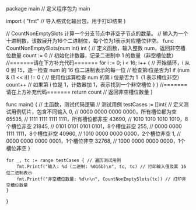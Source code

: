 package main // 定义程序包为 main

import (
	"fmt" // 导入格式化输出包，用于打印结果
)

// CountNonEmptySlots 计算一个分支节点中非空子节点的数量。
// 输入为一个十进制数，该数展开为16个二进制位，每个位为1表示对应槽位非空。
func CountNonEmptySlots(num int) int { // 定义函数，输入整数 num，返回非空槽位数量
	count := 0 // 初始化计数器，记录二进制中 1 的数量（非空槽位数）
	//=======请在下方补充代码=======
	for i := 0; i < 16; i++ { // 开始循环，i 从 0 到 15，逐一检查 num 的 16 位二进制表示的每一位
		// 检查第i位是否为1
		if (num & (1 << i)) != 0 { // 使用位运算检查 num 的第 i 位是否为 1（1 表示槽位非空）
			count++ // 如果第 i 位是 1，计数器加 1，表示找到一个非空槽位
		}
	}
	//=======请在上方补充代码=======
	return count // 返回非空槽位数量
}

func main() { // 主函数，测试代码逻辑
	// 测试用例
	testCases := []int{ // 定义测试用例切片，包含不同输入
		0,     // 0000 0000 0000 0000，所有槽位都为空
		65535, // 1111 1111 1111 1111，所有槽位都非空
		43690, // 1010 1010 1010 1010，8个槽位非空
		21845, // 0101 0101 0101 0101，8个槽位非空
		255,   // 0000 0000 1111 1111，8个槽位非空
		40960, // 1010 0000 0000 0000，2个槽位非空
		1,     // 0000 0000 0000 0001，1个槽位非空
		32768, // 1000 0000 0000 0000，1个槽位非空
	}

	for _, tc := range testCases { // 遍历测试用例
		fmt.Printf("输入: %d (二进制: %016b)\n", tc, tc) // 打印输入值及其 16 位二进制表示
		fmt.Printf("非空槽位数量: %d\n\n", CountNonEmptySlots(tc)) // 打印非空槽位数量
	}
}